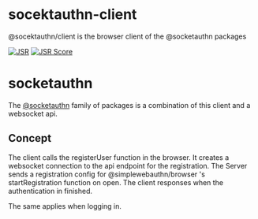 # socektauthn-client
@socektauthn/client is the browser client of the @socketauthn packages

[![JSR](https://jsr.io/badges/@socketauthn/client)](https://jsr.io/@socketauthn/client) [![JSR Score](https://jsr.io/badges/@socketauthn/client/score)](https://jsr.io/@socketauthn/client)

# socketauthn
The [@socketauthn](https://jsr.io/@socketauthn) family of packages is a combination of this client and a websocket api.

## Concept
The client calls the registerUser function in the browser. It creates a websocket connection to the api endpoint for the registration. The Server sends a registration config for @simplewebauthn/browser 's startRegistration function on open. The client responses when the authentication in finished.

The same applies when logging in.
